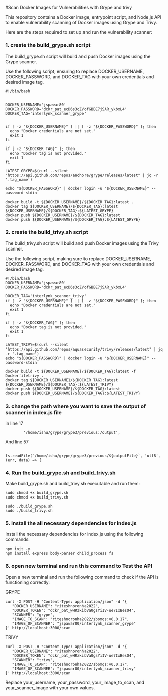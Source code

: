 #Scan Docker Images for Vulnerabilities with Grype and trivy

This repository contains a Docker image, entrypoint script, and Node.js API to enable vulnerability scanning of Docker images using Grype and Trivy.

Here are the steps required to set up and run the vulnerability scanner:


### 1. create the build_grype.sh script 

The build_grype.sh script will build and push Docker images using the Grype scanner.

Use the following script, ensuring to replace DOCKER_USERNAME, DOCKER_PASSWORD, and DOCKER_TAG with your own credentials and desired image tag.

```
#!/bin/bash


DOCKER_USERNAME='jspawar80'
DOCKER_PASSWORD='dckr_pat_ecD6s3cZVofGBBE7jSAR_ykbxL4'
DOCKER_TAG='interlynk_scanner_grype'


if [ -z "${DOCKER_USERNAME}" ] || [ -z "${DOCKER_PASSWORD}" ]; then
  echo "Docker credentials are not set."
  exit 1
fi

if [ -z "${DOCKER_TAG}" ]; then
  echo "Docker tag is not provided."
  exit 1
fi

LATEST_GRYPE=$(curl --silent "https://api.github.com/repos/anchore/grype/releases/latest" | jq -r '.tag_name')

echo "${DOCKER_PASSWORD}" | docker login -u "${DOCKER_USERNAME}" --password-stdin

docker build -t ${DOCKER_USERNAME}/${DOCKER_TAG}:latest .
docker tag ${DOCKER_USERNAME}/${DOCKER_TAG}:latest ${DOCKER_USERNAME}/${DOCKER_TAG}:${LATEST_GRYPE}
docker push ${DOCKER_USERNAME}/${DOCKER_TAG}:latest
docker push ${DOCKER_USERNAME}/${DOCKER_TAG}:${LATEST_GRYPE}
```


### 2. create the build_trivy.sh script 

The build_trivy.sh script will build and push Docker images using the Trivy scanner.

Use the following script, making sure to replace DOCKER_USERNAME, DOCKER_PASSWORD, and DOCKER_TAG with your own credentials and desired image tag.

```
#!/bin/bash
DOCKER_USERNAME='jspawar80'
DOCKER_PASSWORD='dckr_pat_ecD6s3cZVofGBBE7jSAR_ykbxL4'

DOCKER_TAG='interlynk_scanner_trivy'
if [ -z "${DOCKER_USERNAME}" ] || [ -z "${DOCKER_PASSWORD}" ]; then
  echo "Docker credentials are not set."
  exit 1
fi

if [ -z "${DOCKER_TAG}" ]; then
  echo "Docker tag is not provided."
  exit 1
fi

LATEST_TRIVY=$(curl --silent "https://api.github.com/repos/aquasecurity/trivy/releases/latest" | jq -r '.tag_name')
echo "${DOCKER_PASSWORD}" | docker login -u "${DOCKER_USERNAME}" --password-stdin

docker build -t ${DOCKER_USERNAME}/${DOCKER_TAG}:latest -f Dockerfiletrivy .
docker tag ${DOCKER_USERNAME}/${DOCKER_TAG}:latest ${DOCKER_USERNAME}/${DOCKER_TAG}:${LATEST_TRIVY}
docker push ${DOCKER_USERNAME}/${DOCKER_TAG}:latest
docker push ${DOCKER_USERNAME}/${DOCKER_TAG}:${LATEST_TRIVY}
````

### 3. change the path where you want to save the output of scanner in index.js file
in line 17
```
        '/home/ishu/grype/grype3/previous:/output',
```
And line 57
```
            fs.readFile(`/home/ishu/grype/grype3/previous/${outputFile}`, 'utf8', (err, data) => {
```

### 4. Run the build_grype.sh and build_trivy.sh  

Make build_grype.sh and build_trivy.sh executable and run them:
```
sudo chmod +x build_grype.sh
sudo chmod +x build_trivy.sh  

sudo ./build_grype.sh
sudo ./build_trivy.sh
```

### 5. install the all necessary dependencies for index.js

Install the necessary dependencies for index.js using the following commands:
```
npm init -y
npm install express body-parser child_process fs
```
### 6. open new terminal and run this command to Test the API
Open a new terminal and run the following command to check if the API is functioning correctly:

GRYPE

```
curl -X POST -H "Content-Type: application/json" -d '{
   "DOCKER_USERNAME": "riteshnoronha2022",
   "DOCKER_TOKEN": "dckr_pat_wHRzkibVa0gsYiIV-ue7IxBesO4",
   "SCANNER": "grype",
   "IMAGE_TO_SCAN": "riteshnoronha2022/sbomqs:v0.0.17",
   "IMAGE_OF_SCANNER": "jspawar80/interlynk_scanner_grype"
}' http://localhost:3000/scan
```

TRIVY

```
curl -X POST -H "Content-Type: application/json" -d '{
   "DOCKER_USERNAME": "riteshnoronha2022",
   "DOCKER_TOKEN": "dckr_pat_wHRzkibVa0gsYiIV-ue7IxBesO4",
   "SCANNER": "trivy",
   "IMAGE_TO_SCAN": "riteshnoronha2022/sbomqs:v0.0.17",
   "IMAGE_OF_SCANNER": "jspawar80/interlynk_scanner_trivy"
}' http://localhost:3000/scan
```

Replace your_username, your_password, your_image_to_scan, and your_scanner_image with your own values.
